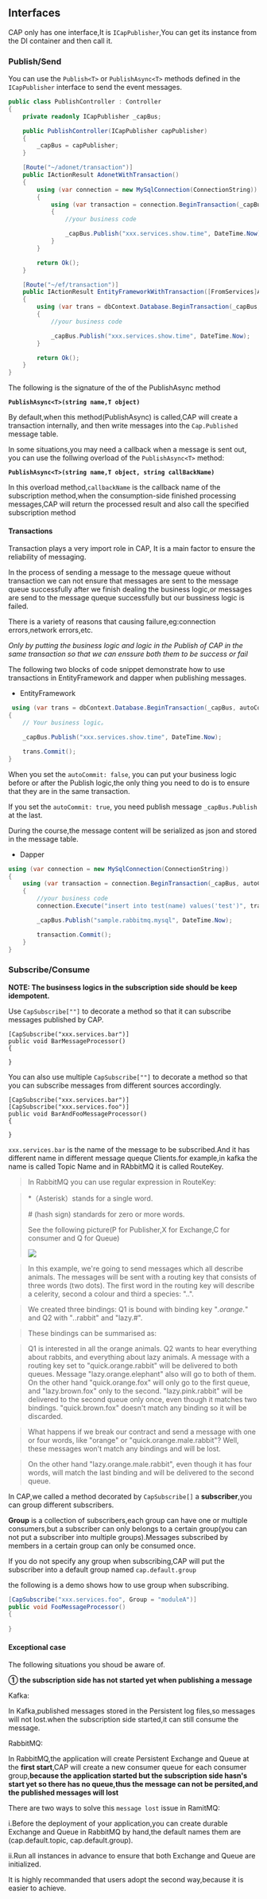 ## Interfaces
CAP only has one interface,It is  `ICapPublisher`,You can get its instance from the DI container and then call it.

### Publish/Send

You can use the `Publish<T>` or `PublishAsync<T>`  methods defined in the `ICapPublisher` interface to send the event messages.

```cs
public class PublishController : Controller
{
    private readonly ICapPublisher _capBus;

    public PublishController(ICapPublisher capPublisher)
    {
        _capBus = capPublisher;
    }

    [Route("~/adonet/transaction")]
    public IActionResult AdonetWithTransaction()
    {
        using (var connection = new MySqlConnection(ConnectionString))
        {
            using (var transaction = connection.BeginTransaction(_capBus, autoCommit: true))
            {
                //your business code

                _capBus.Publish("xxx.services.show.time", DateTime.Now);
            }
        }

        return Ok();
    }

    [Route("~/ef/transaction")]
    public IActionResult EntityFrameworkWithTransaction([FromServices]AppDbContext dbContext)
    {
        using (var trans = dbContext.Database.BeginTransaction(_capBus, autoCommit: true))
        {
            //your business code

            _capBus.Publish("xxx.services.show.time", DateTime.Now);
        }

        return Ok();
    }
}

```
The following is the signature of the of the PublishAsync method

**`PublishAsync<T>(string name,T object)`**

By default,when this method(PublishAsync<T>) is called,CAP will create a transaction internally,
and then write messages into the `Cap.Published` message table.

In some situations,you may need a callback when a message is sent out, you can use the follwing
overload of the `PublishAsync<T>` method:

**`PublishAsync<T>(string name,T object, string callBackName)`**

In this overload method,`callbackName` is the callback name of the subscription method,when the consumption-side finished processing messages,CAP will return the processed result and also call the  specified subscription method

#### Transactions

Transaction plays a very import role in CAP, It is a main factor to ensure the reliability of messaging. 

In the process of sending a message to the message queue without transaction we can not ensure that messages are sent to the message queue successfully after we finish dealing the business logic,or messages are send to the message queque successfully but our bussiness logic is failed.

There is a variety of reasons that causing failure,eg:connection errors,network errors,etc.

*Only by putting the business logic and logic in the Publish of CAP in the same transaction so that we can enssure both them to be success or fail*

The following two blocks of code snippet demonstrate how to use transactions in EntityFramework and dapper when publishing messages.


* EntityFramework

```cs
 using (var trans = dbContext.Database.BeginTransaction(_capBus, autoCommit: false)
{
    // Your business logic。

    _capBus.Publish("xxx.services.show.time", DateTime.Now);

    trans.Commit();
}

```
When you set the `autoCommit: false`, you can put your business logic before or after the Publish logic,the only thing you need to do is to ensure that they are in the same transaction.

If you set the `autoCommit: true`, you need publish message `_capBus.Publish` at the last.

During the course,the message content will be serialized as json and stored in the message table.

* Dapper

```cs
using (var connection = new MySqlConnection(ConnectionString))
{
    using (var transaction = connection.BeginTransaction(_capBus, autoCommit: false))
    {
        //your business code
        connection.Execute("insert into test(name) values('test')", transaction: (IDbTransaction)transaction.DbTransaction);

        _capBus.Publish("sample.rabbitmq.mysql", DateTime.Now);

        transaction.Commit();
    }
}

```

### Subscribe/Consume

**NOTE: The businsess logics in the subscription side should be keep idempotent.**

Use `CapSubscribe[""]` to decorate a method so that it can  subscribe messages published by CAP.

```
[CapSubscribe("xxx.services.bar")]
public void BarMessageProcessor()
{
    
}

```
You can also use multiple `CapSubscribe[""]` to decorate a method so that you can subscribe messages from different sources accordingly.

```
[CapSubscribe("xxx.services.bar")]
[CapSubscribe("xxx.services.foo")]
public void BarAndFooMessageProcessor()
{
    
}

```
`xxx.services.bar` is the name of the message to be subscribed.And it has different name in different message queque Clients.for example,in kafka the name is called  Topic Name and in RAbbitMQ it is called RouteKey.

>In RabbitMQ you can use regular expression in RouteKey:


> 
> \*（Asterisk）stands for  a single word.
> 
> \# (hash sign) standards for zero or more words.
> 
>See the following picture(P for Publisher,X for Exchange,C for consumer and Q for Queue)
> 
> ![](http://images2017.cnblogs.com/blog/250417/201708/250417-20170807093230268-283915002.png)

>In this example, we're going to send messages which all describe animals. The messages will be sent with a routing key that consists of three words (two dots). The first word in the routing key will describe a celerity, second a colour and third a species: "<celerity>.<colour>.<species>".

>We created three bindings: Q1 is bound with binding key "*.orange.*" and Q2 with "*.*.rabbit" and "lazy.#".

>These bindings can be summarised as:

>Q1 is interested in all the orange animals.
Q2 wants to hear everything about rabbits, and everything about lazy animals.
A message with a routing key set to "quick.orange.rabbit" will be delivered to both queues. Message "lazy.orange.elephant" also will go to both of them. On the other hand "quick.orange.fox" will only go to the first queue, and "lazy.brown.fox" only to the second. "lazy.pink.rabbit" will be delivered to the second queue only once, even though it matches two bindings. "quick.brown.fox" doesn't match any binding so it will be discarded.

>What happens if we break our contract and send a message with one or four words, like "orange" or "quick.orange.male.rabbit"? Well, these messages won't match any bindings and will be lost.

>On the other hand "lazy.orange.male.rabbit", even though it has four words, will match the last binding and will be delivered to the second queue.

In CAP,we called a method decorated by `CapSubscribe[]` a **subscriber**,you can group different subscribers.

**Group** is a collection of subscribers,each group can have one or multiple consumers,but a subscriber can only belongs to a certain group(you can not put a subscriber into multiple groups).Messages subscribed by members in a certain group can only be consumed once.

If you do not specify any group when subscribing,CAP will put the subscriber into a default group named `cap.default.group`

the following is a demo shows how to use group when subscribing.

```cs
[CapSubscribe("xxx.services.foo", Group = "moduleA")]
public void FooMessageProcessor()
{
    
}

```

#### Exceptional case

The following situations you shoud be aware of.

**① the subscription side has not started yet when publishing a message**

Kafka:

In Kafka,published messages stored in the Persistent log files,so messages will not lost.when the subscription side started,it can still consume the message.


RabbitMQ:

In RabbitMQ,the application will create Persistent Exchange and Queue at the **first start**,CAP will create a new consumer queue for each consumer group,**because the application started but the subscription side hasn's start yet so there has no queue,thus the message can not be persited,and the published messages will lost**

There are two ways to solve this `message lost` issue in RamitMQ:

i.Before the deployment of your application,you can create durable Exchange and Queue in RabbitMQ by hand,the default names them are (cap.default.topic, cap.default.group).

ii.Run all instances in advance to ensure that both Exchange and Queue are initialized.

It is highly recommanded that users adopt the second way,because it is easier to achieve.
